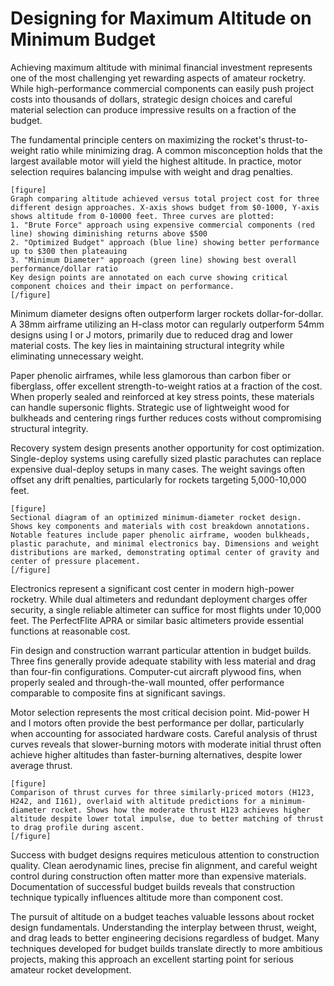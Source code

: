 # Designing for Maximum Altitude on Minimum Budget

Achieving maximum altitude with minimal financial investment represents one of the most challenging yet rewarding aspects of amateur rocketry. While high-performance commercial components can easily push project costs into thousands of dollars, strategic design choices and careful material selection can produce impressive results on a fraction of the budget.

The fundamental principle centers on maximizing the rocket's thrust-to-weight ratio while minimizing drag. A common misconception holds that the largest available motor will yield the highest altitude. In practice, motor selection requires balancing impulse with weight and drag penalties.

```
[figure]
Graph comparing altitude achieved versus total project cost for three different design approaches. X-axis shows budget from $0-1000, Y-axis shows altitude from 0-10000 feet. Three curves are plotted:
1. "Brute Force" approach using expensive commercial components (red line) showing diminishing returns above $500
2. "Optimized Budget" approach (blue line) showing better performance up to $300 then plateauing
3. "Minimum Diameter" approach (green line) showing best overall performance/dollar ratio
Key design points are annotated on each curve showing critical component choices and their impact on performance.
[/figure]
```

Minimum diameter designs often outperform larger rockets dollar-for-dollar. A 38mm airframe utilizing an H-class motor can regularly outperform 54mm designs using I or J motors, primarily due to reduced drag and lower material costs. The key lies in maintaining structural integrity while eliminating unnecessary weight.

Paper phenolic airframes, while less glamorous than carbon fiber or fiberglass, offer excellent strength-to-weight ratios at a fraction of the cost. When properly sealed and reinforced at key stress points, these materials can handle supersonic flights. Strategic use of lightweight wood for bulkheads and centering rings further reduces costs without compromising structural integrity.

Recovery system design presents another opportunity for cost optimization. Single-deploy systems using carefully sized plastic parachutes can replace expensive dual-deploy setups in many cases. The weight savings often offset any drift penalties, particularly for rockets targeting 5,000-10,000 feet.

```
[figure]
Sectional diagram of an optimized minimum-diameter rocket design. Shows key components and materials with cost breakdown annotations. Notable features include paper phenolic airframe, wooden bulkheads, plastic parachute, and minimal electronics bay. Dimensions and weight distributions are marked, demonstrating optimal center of gravity and center of pressure placement.
[/figure]
```

Electronics represent a significant cost center in modern high-power rocketry. While dual altimeters and redundant deployment charges offer security, a single reliable altimeter can suffice for most flights under 10,000 feet. The PerfectFlite APRA or similar basic altimeters provide essential functions at reasonable cost.

Fin design and construction warrant particular attention in budget builds. Three fins generally provide adequate stability with less material and drag than four-fin configurations. Computer-cut aircraft plywood fins, when properly sealed and through-the-wall mounted, offer performance comparable to composite fins at significant savings.

Motor selection represents the most critical decision point. Mid-power H and I motors often provide the best performance per dollar, particularly when accounting for associated hardware costs. Careful analysis of thrust curves reveals that slower-burning motors with moderate initial thrust often achieve higher altitudes than faster-burning alternatives, despite lower average thrust.

```
[figure]
Comparison of thrust curves for three similarly-priced motors (H123, H242, and I161), overlaid with altitude predictions for a minimum-diameter rocket. Shows how the moderate thrust H123 achieves higher altitude despite lower total impulse, due to better matching of thrust to drag profile during ascent.
[/figure]
```

Success with budget designs requires meticulous attention to construction quality. Clean aerodynamic lines, precise fin alignment, and careful weight control during construction often matter more than expensive materials. Documentation of successful budget builds reveals that construction technique typically influences altitude more than component cost.

The pursuit of altitude on a budget teaches valuable lessons about rocket design fundamentals. Understanding the interplay between thrust, weight, and drag leads to better engineering decisions regardless of budget. Many techniques developed for budget builds translate directly to more ambitious projects, making this approach an excellent starting point for serious amateur rocket development.